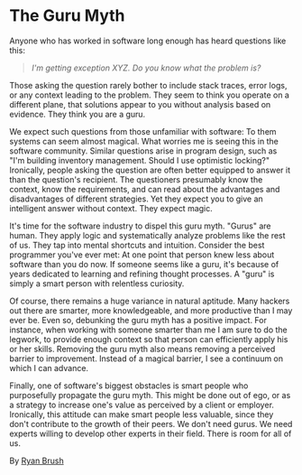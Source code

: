 # The Guru Myth

Anyone who has worked in software long enough has heard questions like this:

> *I'm getting exception XYZ. Do you know what the problem is?*

Those asking the question rarely bother to include stack traces, error logs, or any context leading to the problem. They seem to think you operate on a different plane, that solutions appear to you without analysis based on evidence. They think you are a guru.

We expect such questions from those unfamiliar with software: To them systems can seem almost magical. What worries me is seeing this in the software community. Similar questions arise in program design, such as "I'm building inventory management. Should I use optimistic locking?" Ironically, people asking the question are often better equipped to answer it than the question's recipient. The questioners presumably know the context, know the requirements, and can read about the advantages and disadvantages of different strategies. Yet they expect you to give an intelligent answer without context. They expect magic.

It's time for the software industry to dispel this guru myth. "Gurus" are human. They apply logic and systematically analyze problems like the rest of us. They tap into mental shortcuts and intuition. Consider the best programmer you've ever met: At one point that person knew less about software than you do now. If someone seems like a guru, it's because of years dedicated to learning and refining thought processes. A "guru" is simply a smart person with relentless curiosity.

Of course, there remains a huge variance in natural aptitude. Many hackers out there are smarter, more knowledgeable, and more productive than I may ever be. Even so, debunking the guru myth has a positive impact. For instance, when working with someone smarter than me I am sure to do the legwork, to provide enough context so that person can efficiently apply his or her skills. Removing the guru myth also means removing a perceived barrier to improvement. Instead of a magical barrier, I see a continuum on which I can advance.

Finally, one of software's biggest obstacles is smart people who purposefully propagate the guru myth. This might be done out of ego, or as a strategy to increase one's value as perceived by a client or employer. Ironically, this attitude can make smart people less valuable, since they don't contribute to the growth of their peers. We don't need gurus. We need experts willing to develop other experts in their field. There is room for all of us.

By [Ryan Brush](http://programmer.97things.oreilly.com/wiki/index.php/Ryan_Brush)
